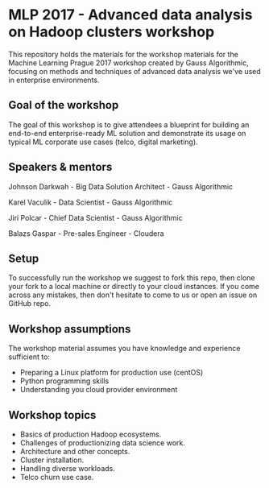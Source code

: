 # MLP 2017 - Advanced data analysis on Hadoop clusters workshop

This repository holds the materials for the workshop materials for the Machine Learning Prague 2017 workshop created by Gauss Algorithmic, focusing on methods and techniques of advanced data analysis we've used in enterprise environments.

## Goal of the workshop

The goal of this workshop is to give attendees a blueprint for building an end-to-end enterprise-ready ML solution and demonstrate its usage on typical ML corporate use cases (telco, digital marketing).

## Speakers & mentors

Johnson Darkwah - Big Data Solution Architect - Gauss Algorithmic

Karel Vaculik - Data Scientist - Gauss Algorithmic

Jiri Polcar - Chief Data Scientist - Gauss Algorithmic

Balazs Gaspar - Pre-sales Engineer - Cloudera

## Setup

To successfully run the workshop we suggest to fork this repo, then clone your fork to a local machine or directly to your cloud instances. If you come across any mistakes, then don't hesitate to come to us or open an issue on GitHub repo.   

## Workshop assumptions

The workshop material assumes you have knowledge and experience sufficient to:

- Preparing a Linux platform for production use (centOS)
- Python programming skills
- Understanding you cloud provider environment

## Workshop topics

* Basics of production Hadoop ecosystems.
* Challenges of productionizing data science work.
* Architecture and other concepts.
* Cluster installation.
* Handling diverse workloads.
* Telco churn use case.
